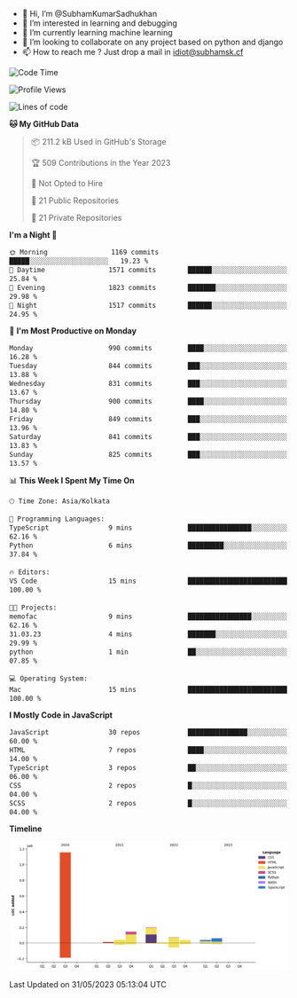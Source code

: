 - 👋 Hi, I’m @SubhamKumarSadhukhan
- 👀 I’m interested in learning and debugging
- 🌱 I’m currently learning machine learning
- 💞️ I’m looking to collaborate on any project based on python and django
- 📫 How to reach me ?
      Just drop a mail in idiot@subhamsk.cf

<!---
SubhamKumarSadhukhan/SubhamKumarSadhukhan is a ✨ special ✨ repository because its `README.md` (this file) appears on your GitHub profile.
You can click the Preview link to take a look at your changes.
--->


<!--START_SECTION:waka-->
![Code Time](http://img.shields.io/badge/Code%20Time-1%2C212%20hrs%2057%20mins-blue)

![Profile Views](http://img.shields.io/badge/Profile%20Views-24-blue)

![Lines of code](https://img.shields.io/badge/From%20Hello%20World%20I%27ve%20Written-1.8%20million%20lines%20of%20code-blue)

**🐱 My GitHub Data** 

> 📦 211.2 kB Used in GitHub's Storage 
 > 
> 🏆 509 Contributions in the Year 2023
 > 
> 🚫 Not Opted to Hire
 > 
> 📜 21 Public Repositories 
 > 
> 🔑 21 Private Repositories 
 > 
**I'm a Night 🦉** 

```text
🌞 Morning                1169 commits        █████░░░░░░░░░░░░░░░░░░░░   19.23 % 
🌆 Daytime                1571 commits        ██████░░░░░░░░░░░░░░░░░░░   25.84 % 
🌃 Evening                1823 commits        ███████░░░░░░░░░░░░░░░░░░   29.98 % 
🌙 Night                  1517 commits        ██████░░░░░░░░░░░░░░░░░░░   24.95 % 
```
📅 **I'm Most Productive on Monday** 

```text
Monday                   990 commits         ████░░░░░░░░░░░░░░░░░░░░░   16.28 % 
Tuesday                  844 commits         ███░░░░░░░░░░░░░░░░░░░░░░   13.88 % 
Wednesday                831 commits         ███░░░░░░░░░░░░░░░░░░░░░░   13.67 % 
Thursday                 900 commits         ████░░░░░░░░░░░░░░░░░░░░░   14.80 % 
Friday                   849 commits         ███░░░░░░░░░░░░░░░░░░░░░░   13.96 % 
Saturday                 841 commits         ███░░░░░░░░░░░░░░░░░░░░░░   13.83 % 
Sunday                   825 commits         ███░░░░░░░░░░░░░░░░░░░░░░   13.57 % 
```


📊 **This Week I Spent My Time On** 

```text
🕑︎ Time Zone: Asia/Kolkata

💬 Programming Languages: 
TypeScript               9 mins              ████████████████░░░░░░░░░   62.16 % 
Python                   6 mins              █████████░░░░░░░░░░░░░░░░   37.84 % 

🔥 Editors: 
VS Code                  15 mins             █████████████████████████   100.00 % 

🐱‍💻 Projects: 
memofac                  9 mins              ████████████████░░░░░░░░░   62.16 % 
31.03.23                 4 mins              ███████░░░░░░░░░░░░░░░░░░   29.99 % 
python                   1 min               ██░░░░░░░░░░░░░░░░░░░░░░░   07.85 % 

💻 Operating System: 
Mac                      15 mins             █████████████████████████   100.00 % 
```

**I Mostly Code in JavaScript** 

```text
JavaScript               30 repos            ███████████████░░░░░░░░░░   60.00 % 
HTML                     7 repos             ████░░░░░░░░░░░░░░░░░░░░░   14.00 % 
TypeScript               3 repos             ██░░░░░░░░░░░░░░░░░░░░░░░   06.00 % 
CSS                      2 repos             █░░░░░░░░░░░░░░░░░░░░░░░░   04.00 % 
SCSS                     2 repos             █░░░░░░░░░░░░░░░░░░░░░░░░   04.00 % 
```



**Timeline**

![Lines of Code chart](https://raw.githubusercontent.com/SubhamKumarSadhukhan/SubhamKumarSadhukhan/main/assets/bar_graph.png)


 Last Updated on 31/05/2023 05:13:04 UTC
<!--END_SECTION:waka-->
